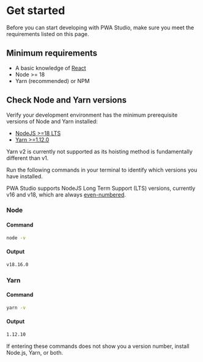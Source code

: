 # Get started

Before you can start developing with PWA Studio, make sure you meet the requirements listed on this page.

## Minimum requirements

- A basic knowledge of [React][]
- Node >= 18
- Yarn (recommended) or NPM

## Check Node and Yarn versions

Verify your development environment has the minimum prerequisite versions of Node and Yarn installed:

- [NodeJS >=18 LTS](https://nodejs.org/en/)
- [Yarn >=1.12.0](https://yarnpkg.com)

Yarn v2 is currently not supported as its hoisting method is fundamentally different than v1.

Run the following commands in your terminal to identify which versions you have installed.

PWA Studio supports NodeJS Long Term Support (LTS) versions, currently v16 and v18, which are always [even-numbered](https://nodejs.org/en/about/previous-releases).

### Node

<CodeBlock slots="heading, code" repeat="2" languages="bash, bash" />

#### Command

```bash
node -v
```

#### Output

```bash
v18.16.0
```

### Yarn

<CodeBlock slots="heading, code" repeat="2" languages="bash, bash" />

#### Command

```bash
yarn -v
```

#### Output

```bash
1.12.10
```

If entering these commands does not show you a version number, install Node.js, Yarn, or both.

[react]: https://reactjs.org/
